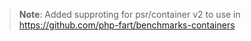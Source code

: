 > **Note**:
> Added supproting for psr/container v2 to use in https://github.com/php-fart/benchmarks-containers
